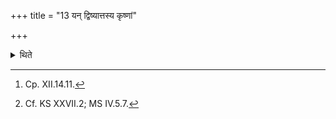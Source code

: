 +++
title = "13 यन् द्विष्यात्तस्य कृष्णां"

+++

<details><summary>थिते</summary>

13. In the case of (a sacrificer) whom (the Adhvaryu) hates, he should prepare two strainers[^1] one out of black (wool) and the other out of red (wool).[^2]  


[^1]: Cp. XII.14.11.  

[^2]: Cf. KS XXVII.2; MS IV.5.7.
</details>
